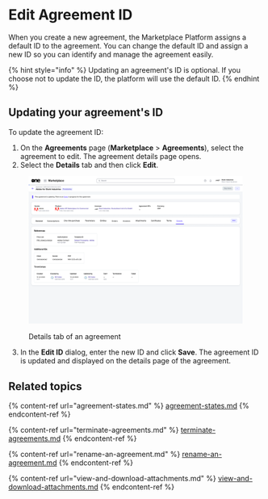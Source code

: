 # Edit Agreement ID

When you create a new agreement, the Marketplace Platform assigns a default ID to the agreement. You can change the default ID and assign a new ID so you can identify and manage the agreement easily.

{% hint style="info" %}
Updating an agreement's ID is optional. If you choose not to update the ID, the platform will use the default ID.
{% endhint %}

## Updating your agreement's ID

To update the agreement ID:

1. On the **Agreements** page (**Marketplace** > **Agreements**), select the agreement to edit. The agreement details page opens.
2. Select the **Details** tab and then click **Edit**.&#x20;

<figure><img src="../../../.gitbook/assets/image (946).png" alt=""><figcaption><p>Details tab of an agreement</p></figcaption></figure>

3. In the **Edit ID** dialog, enter the new ID and click **Save**. The agreement ID is updated and displayed on the details page of the agreement.

## Related topics

{% content-ref url="agreement-states.md" %}
[agreement-states.md](agreement-states.md)
{% endcontent-ref %}

{% content-ref url="terminate-agreements.md" %}
[terminate-agreements.md](terminate-agreements.md)
{% endcontent-ref %}

{% content-ref url="rename-an-agreement.md" %}
[rename-an-agreement.md](rename-an-agreement.md)
{% endcontent-ref %}

{% content-ref url="view-and-download-attachments.md" %}
[view-and-download-attachments.md](view-and-download-attachments.md)
{% endcontent-ref %}

